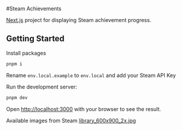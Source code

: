 #Steam Achievements

[Next.js](https://nextjs.org/) project for displaying Steam achievement progress.
## Getting Started
Install packages

```bash
pnpm i
```

Rename ```env.local.example``` to ```env.local``` and add your Steam API Key

Run the development server:

```bash
pnpm dev
```

Open [http://localhost:3000](http://localhost:3000) with your browser to see the result.

Available images from Steam
[library_600x900_2x.jpg](https://steamcdn-a.akamaihd.net/steam/apps/361420/library_600x900_2x.jpg)